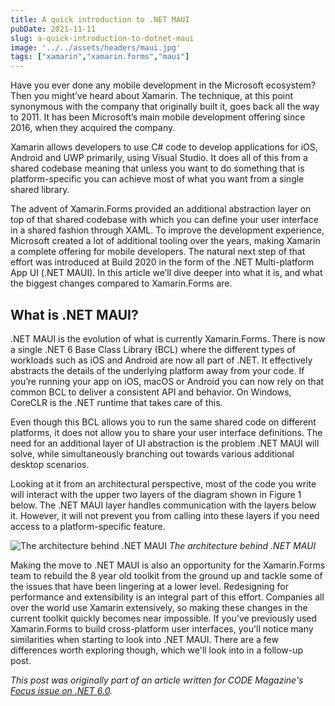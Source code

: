 ```yaml
---
title: A quick introduction to .NET MAUI
pubDate: 2021-11-11
slug: a-quick-introduction-to-dotnet-maui
image: '../../assets/headers/maui.jpg'
tags: ["xamarin","xamarin.forms","maui"]
---
```

Have you ever done any mobile development in the Microsoft ecosystem? Then you might’ve heard about Xamarin. The technique, at this point synonymous with the company that originally built it, goes back all the way to 2011. It has been Microsoft’s main mobile development offering since 2016, when they acquired the company. 

Xamarin allows developers to use C# code to develop applications for iOS, Android and UWP primarily, using Visual Studio. It does all of this from a shared codebase meaning that unless you want to do something that is platform-specific you can achieve most of what you want from a single shared library. 

The advent of Xamarin.Forms provided an additional abstraction layer on top of that shared codebase with which you can define your user interface in a shared fashion through XAML. To improve the development experience, Microsoft created a lot of additional tooling over the years, making Xamarin a complete offering for mobile developers. The natural next step of that effort was introduced at Build 2020 in the form of the .NET Multi-platform App UI (.NET MAUI). In this article we’ll dive deeper into what it is, and what the biggest changes compared to Xamarin.Forms are.

## What is .NET MAUI?

.NET MAUI is the evolution of what is currently Xamarin.Forms. There is now a single .NET 6 Base Class Library (BCL) where the different types of workloads such as iOS and Android are now all part of .NET. It effectively abstracts the details of the underlying platform away from your code. If you’re running your app on iOS, macOS or Android you can now rely on that common BCL to deliver a consistent API and behavior. On Windows, CoreCLR is the .NET runtime that takes care of this.

Even though this BCL allows you to run the same shared code on different platforms, it does not allow you to share your user interface definitions. The need for an additional layer of UI abstraction is the problem .NET MAUI will solve, while simultaneously branching out towards various additional desktop scenarios.

Looking at it from an architectural perspective, most of the code you write will interact with the upper two layers of the diagram shown in Figure 1 below. The .NET MAUI layer handles communication with the layers below it. However, it will not prevent you from calling into these layers if you need access to a platform-specific feature.

![The architecture behind .NET MAUI](/images/posts/maui-architecture.jpg)
*The architecture behind .NET MAUI*

Making the move to .NET MAUI is also an opportunity for the Xamarin.Forms team to rebuild the 8 year old toolkit from the ground up and tackle some of the issues that have been lingering at a lower level. Redesigning for performance and extensibility is an integral part of this effort. Companies all over the world use Xamarin extensively, so making these changes in the current toolkit quickly becomes near impossible. If you've previously used Xamarin.Forms to build cross-platform user interfaces, you'll notice many similarities when starting to look into .NET MAUI. There are a few differences worth exploring though, which we'll look into in a follow-up post.

_This post was originally part of an article written for CODE Magazine's [Focus issue on .NET 6.0](https://www.codemag.com/Magazine/Issue/dotnet6)._